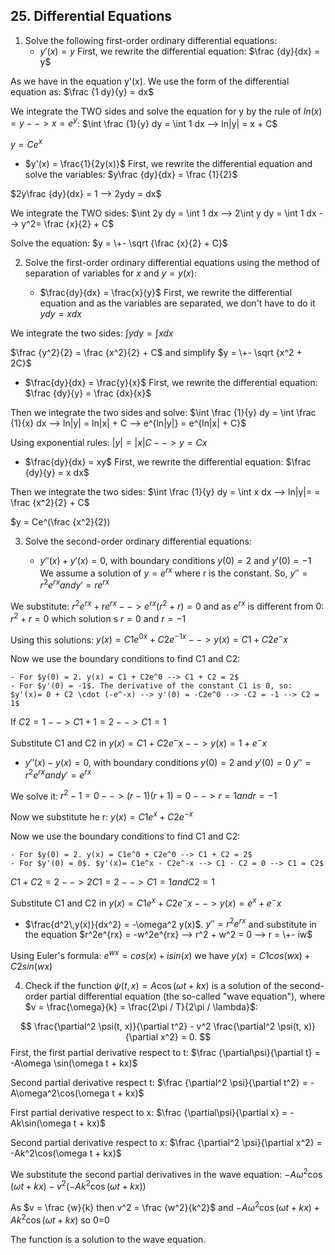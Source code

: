 ## 25. Differential Equations

1. Solve the following first-order ordinary differential equations:
   - $y'(x)= y$
First, we rewrite the differential equation:  $\frac {dy}{dx} = y$

As we have in the equation y'(x). We use the form of the differential equation as:  $\frac {1 dy}{y} = dx$

We integrate the TWO sides and solve the equation for y by the rule of $ln(x) = y --> x=e^y$:  $\int \frac {1}{y} dy = \int 1 dx --> ln|y| = x + C$

$y = Ce^x$


   - $y'(x) = \frac{1}{2y(x)}$
 First, we rewrite the differential equation and solve the variables: $y\frac {dy}{dx} = \frac {1}{2}$

$2y\frac {dy}{dx} = 1 --> 2ydy = dx$

We integrate the TWO sides: $\int 2y dy = \int 1 dx --> 2\int y dy = \int 1 dx --> y^2= \frac {x}{2} + C$

Solve the equation: $y = \+- \sqrt {\frac {x}{2} + C}$



2. Solve the first-order ordinary differential equations using the method of separation of variables for $x$ and $y=y(x)$:

   - $\frac{dy}{dx} = \frac{x}{y}$
First, we rewrite the differential equation and as the variables are separated, we don't have to do it $y dy = x dx$

We integrate the two sides: $\int y dy = \int x dx$

$\frac {y^2}{2} = \frac {x^2}{2} + C$ and simplify $y = \+- \sqrt {x^2 + 2C}$


   - $\frac{dy}{dx} = \frac{y}{x}$
First, we rewrite the differential equation: $\frac {dy}{y} = \frac {dx}{x}$

Then we integrate the two sides and solve: $\int \frac {1}{y} dy = \int \frac {1}{x} dx --> ln|y| = ln|x| + C --> e^{ln|y|} = e^{ln|x| + C}$

Using exponential rules: $|y| = |x|C --> y = Cx$


   - $\frac{dy}{dx} = xy$
First, we rewrite the differential equation: $\frac {dy}{y} = x dx$

Then we integrate the two sides: $\int \frac {1}{y} dy = \int x dx --> ln|y|= = \frac {x^2}{2}  + C$

$y = Ce^(\frac {x^2}{2})



3. Solve the second-order ordinary differential equations:

   * $y''(x) + y'(x) = 0$, with boundary conditions $y(0) = 2$ and $y'(0) = -1$
We assume a solution of $y = e^{rx}$ where r is the constant. So, $y'' = r^2e^{rx} and y' = re^{rx}$

We substitute: $r^2e^{rx} + re^{rx} --> e^{rx}(r^2 + r) = 0$ and as $e^{rx}$ is different from 0: $r^2 + r = 0$ which solution s $r = 0$ and $r = -1$

Using this solutions: $y(x) = C1e^{0x} + C2e^{-1x} --> y(x) = C1 + C2e^-x$

Now we use the boundary conditions to find C1 and C2:

	- For $y(0) = 2. y(x) = C1 + C2e^0 --> C1 + C2 = 2$
	- For $y'(0) = -1$. The derivative of the constant C1 is 0, so: $y'(x)= 0 + C2 \cdot (-e^-x) --> y'(0) = -C2e^0 --> -C2 = -1 --> C2 = 1$

If $C2 = 1 --> C1 + 1 = 2 --> C1 = 1$

Substitute C1 and C2 in $y(x) = C1 + C2e^-x --> y(x) = 1 + e^-x$


   * $y''(x) - y(x)= 0$, with boundary conditions $y(0) = 2$ and $y'(0) = 0$
$y'' = r^2e^{rx} and y' = e^{rx}$

We solve it: $r^2 - 1= 0 --> (r - 1)(r + 1) = 0 --> r = 1 and r = -1$

Now we substitute he r: $y(x) = C1e^{x} + C2e^{-x}$


Now we use the boundary conditions to find C1 and C2:

	- For $y(0) = 2. y(x) = C1e^0 + C2e^0 --> C1 + C2 = 2$
	- For $y'(0) = 0$. $y'(x)= C1e^x - C2e^-x --> C1 - C2 = 0 --> C1 = C2$

$C1 + C2 = 2 --> 2C1 = 2 --> C1 = 1 and C2 = 1$

Substitute C1 and C2 in $y(x) = C1e^x + C2e^-x --> y(x) = e^x + e^-x$


   * $\frac{d^2\,y(x)}{dx^2} = -\omega^2 y(x)$.
$y'' = r^2e^{rx}$ and substitute in the equation $r^2e^{rx} = -w^2e^{rx} --> r^2 + w^2 = 0 --> r = \+- iw$

Using Euler's formula: $e^{wx} = cos (x) + isin (x)$ we have $y(x) = C1cos(wx) + C2sin(wx)$


4. Check if the function $\psi(t, x) = A \cos(\omega t + kx)$ is a solution of the second-order partial differential equation (the so-called "wave equation"), where $v = \frac{\omega}{k} = \frac{2\pi / T}{2\pi / \lambda}$:

$$
\frac{\partial^2 \psi(t, x)}{\partial t^2} - v^2 \frac{\partial^2 \psi(t, x)}{\partial x^2} = 0.
$$
First, the first partial derivative respect to t: $\frac {\partial\psi}{\partial t} = -A\omega \sin(\omega t + kx)$

Second partial derivative respect t: $\frac {\partial^2 \psi}{\partial t^2} = -A\omega^2\cos(\omega t + kx)$

First partial derivative respect to x: $\frac {\partial\psi}{\partial x} = -Ak\sin(\omega t + kx)$

Second partial derivative respect to x: $\frac {\partial^2 \psi}{\partial x^2} = -Ak^2\cos(\omega t + kx)$

We substitute the second partial derivatives in the wave equation: $-A\omega^2\cos(\omega t + kx) - v^2(-Ak^2\cos(\omega t + kx))$

As $v = \frac {w}{k} then v^2 = \frac {w^2}{k^2}$ and $-A\omega^2\cos(\omega t + kx) + Ak^2\cos(\omega t + kx)$ so 0=0

The function is a solution to the wave equation.








